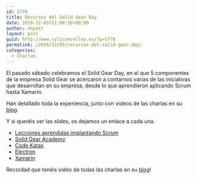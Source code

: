 ```yaml
---
id: 1778
title: Recursos del Solid Gear Day
date: 2016-12-05T11:00:16+00:00
author: nhpatt
layout: post
guid: http://www.cyliconvalley.es/?p=1778
permalink: /2016/12/05/recursos-del-solid-gear-day/
categories:
  - Charlas
---
```

El pasado sábado celebramos el Solid Gear Day, en el que 5 componentes de la empresa Solid Gear se acercaron a contarnos varias de las iniciativas que desarrollan en su empresa, desde lo que aprendieron aplicando Scrum hasta Xamarin.

Han detallado toda la experiencia, junto con videos de las charlas en su [blog](https://solidgeargroup.com/presentaciones-del-sgday-en-cylicon-valley?lang=es).

Y si queréis ver las slides, os dejamos un enlace a cada una.

  * [Lecciones aprendidas implantando Scrum](https://owncloud.solidgear.es/index.php/s/FP1Tsbl7REh3FIG#pdfviewer)
  * [Solid Gear Academy](https://owncloud.solidgear.es/index.php/s/Gd4kPDQxN8Bv1Ex#pdfviewer)
  * [Code Katas](https://owncloud.solidgear.es/index.php/s/WRbYUD2TvlOZTr6#pdfviewer)
  * [Electron](https://owncloud.solidgear.es/index.php/s/LHPoSJbzRmcwKEX#pdfviewer)
  * <a href="https://owncloud.solidgear.es/index.php/s/OLBxsiuRFWtI8rk#pdfviewer" target="_blank">Xamarin</a>

Recordad que tenéis video de todas las charlas en su [blog](https://solidgeargroup.com/presentaciones-del-sgday-en-cylicon-valley?lang=es)!